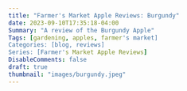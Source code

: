 ```yaml
---
title: "Farmer's Market Apple Reviews: Burgundy"
date: 2023-09-10T17:35:18-04:00
Summary: "A review of the Burgundy Apple"
Tags: [gardening, apples, farmer's market]
Categories: [blog, reviews]
Series: [Farmer's Market Apple Reviews]
DisableComments: false
draft: true
thumbnail: "images/burgundy.jpeg"
---
```

